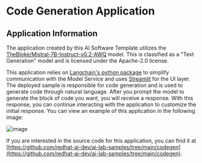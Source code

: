 <!-- Original Recipe README: https://github.com/containers/ai-lab-recipes/blob/main/recipes/natural_language_processing/codegen/README.md
-->

# Code Generation Application

## Application Information

The application created by this AI Software Template utilizes the [TheBloke/Mistral-7B-Instruct-v0.2-AWQ](https://huggingface.co/TheBloke/Mistral-7B-Instruct-v0.2-AWQ) model. This is classified as a "Text Generation" model and is licensed under the Apache-2.0 license.

This application relies on [Langchain's python package](https://python.langchain.com/docs/introduction/) to simplify communication with the Model Service and uses [Streamlit](https://streamlit.io/) for the UI layer. The deployed sample is responsible for code generation and is used to generate code through natural language. After you prompt the model to generate the block of code you want, you will receive a response. With this response, you can continue interacting with the application to customize the initial response. You can view an example of this application in the following image:

![image](./images/codegen.png)

If you are interested in the source code for this application, you can find it at [https://github.com/redhat-ai-dev/ai-lab-samples/tree/main/codegen](https://github.com/redhat-ai-dev/ai-lab-samples/tree/main/codegen).